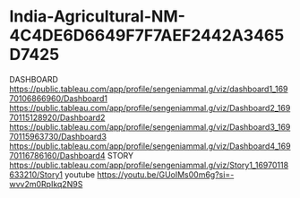 # India-Agricultural-NM-4C4DE6D6649F7F7AEF2442A3465D7425
DASHBOARD
https://public.tableau.com/app/profile/sengeniammal.g/viz/dashboard1_16970106866960/Dashboard1
https://public.tableau.com/app/profile/sengeniammal.g/viz/Dashboard2_16970115128920/Dashboard2
https://public.tableau.com/app/profile/sengeniammal.g/viz/Dashboard3_16970115963730/Dashboard3
https://public.tableau.com/app/profile/sengeniammal.g/viz/Dashboard4_16970116786160/Dashboard4
STORY
https://public.tableau.com/app/profile/sengeniammal.g/viz/Story1_16970118633210/Story1
youtube
https://youtu.be/GUoIMs00m6g?si=-wvv2m0RpIkq2N9S
